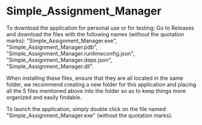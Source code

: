 # Simple_Assignment_Manager

To download the application for personal use or for testing:
Go to Releases and download the files with the following names (without the quotation marks): "Simple_Assignment_Manager.exe", "Simple_Assignment_Manager.pdb", "Simple_Assignment_Manager.runtimeconfig.json", "Simple_Assignment_Manager.deps.json", "Simple_Assignment_Manager.dll".

When installing these files, ensure that they are all located in the same folder, we recommend creating a new folder for this application and placing all the 5 files mentioned above into the folder so as to keep things more organized and easily findable.

To launch the application, simply double click on the file named "Simple_Assignment_Manager.exe" (without the quotation marks).
